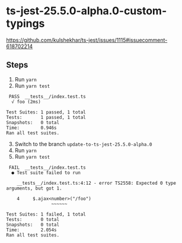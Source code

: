 # ts-jest-25.5.0-alpha.0-custom-typings
https://github.com/kulshekhar/ts-jest/issues/1115#issuecomment-618702214
## Steps
1. Run `yarn`
2. Run `yarn test`
```
 PASS  __tests__/index.test.ts
  √ foo (2ms)

Test Suites: 1 passed, 1 total
Tests:       1 passed, 1 total
Snapshots:   0 total
Time:        0.946s
Ran all test suites.
```
3. Switch to the branch `update-to-ts-jest-25.5.0-alpha.0`
4. Run `yarn`
5. Run `yarn test`
```
 FAIL  __tests__/index.test.ts
  ● Test suite failed to run

    __tests__/index.test.ts:4:12 - error TS2558: Expected 0 type arguments, but got 1.

    4     $.ajax<number>("/foo")
                 ~~~~~~

Test Suites: 1 failed, 1 total
Tests:       0 total
Snapshots:   0 total
Time:        2.054s
Ran all test suites.
```
